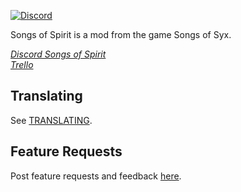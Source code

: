 [![Discord](https://img.shields.io/discord/1101869575655657523.svg?logo=discord&logoColor=white&logoWidth=20&labelColor=7289DA&label=Discord&color=17cf48)](https://discord.gg/KCarMbDtJz)

Songs of Spirit is a mod from the game Songs of Syx.

_[Discord Songs of Spirit](https://discord.gg/KCarMbDtJz)_  
_[Trello](https://trello.com/b/H32S5f55/songs-of-spirit)_  
## Translating

See [TRANSLATING](https://github.com/VizardAlpha/Songs-of-Spirit-Translation).

## Feature Requests

Post feature requests and feedback [here](https://discord.gg/KCarMbDtJz).  

